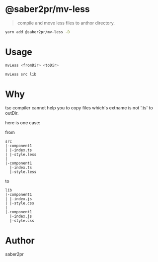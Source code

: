 # @saber2pr/mv-less

> compile and move less files to anthor directory.

```bash
yarn add @saber2pr/mv-less -D
```

# Usage

```bash
mvLess <fromDir> <toDir>

mvLess src lib
```

# Why

tsc compiler cannot help you to copy files which's extname is not '.ts' to outDir.

here is one case:

from

```
src
|-component1
| |-index.ts
| |-style.less
|
|-component1
  |-index.ts
  |-style.less
```

to

```
lib
|-component1
| |-index.js
| |-style.css
|
|-component1
  |-index.js
  |-style.css

```

# Author

saber2pr
